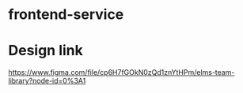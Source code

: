 # frontend-service
# Design link

https://www.figma.com/file/cp6H7fGOkN0zQd1znYtHPm/elms-team-library?node-id=0%3A1

